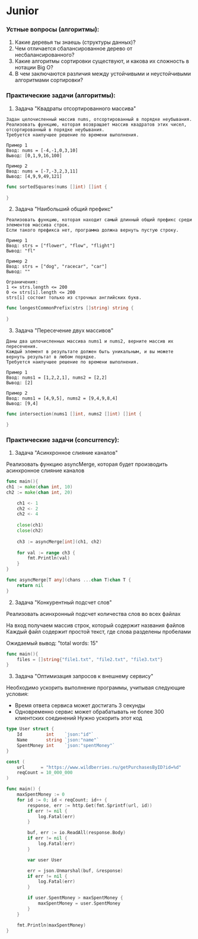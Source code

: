 # Junior

### Устные вопросы (алгоритмы):
1) Какие деревья ты знаешь (структуры данных)?
2) Чем отличается сбалансированное дерево от несбалансированного?
3) Какие алгоритмы сортировки существуют, и какова их сложность в нотации Big O?
4) В чем заключаются различия между устойчивыми и неустойчивыми алгоритмами сортировки?

### Практические задачи (алгоритмы):

1) Задача "Квадраты отсортированного массива"
```
Задан целочисленный массив nums, отсортированный в порядке неубывания.
Реализовать функцию, которая возвращает массив квадратов этих чисел, отсортированный в порядке неубывания.
Требуется наилучшее решение по времени выполнения.

Пример 1
Ввод: nums = [-4,-1,0,3,10]
Вывод: [0,1,9,16,100]

Пример 2
Ввод: nums = [-7,-3,2,3,11]
Вывод: [4,9,9,49,121]
```
```go
func sortedSquares(nums []int) []int {
    
}
```

2) Задача "Наибольший общий префикс"
```
Реализовать функцию, которая находит самый длинный общий префикс среди элементов массива строк. 
Если такого префикса нет, программа должна вернуть пустую строку.

Пример 1
Ввод: strs = ["flower", "flow", "flight"]
Вывод: "fl"

Пример 2
Ввод: strs = ["dog", "racecar", "car"]
Вывод: ""

Ограничения:
1 <= strs.length <= 200
0 <= strs[i].length <= 200
strs[i] состоит только из строчных английских букв.
```
```go
func longestCommonPrefix(strs []string) string {
    
}
```

3) Задача "Пересечение двух массивов"
```
Даны два целочисленных массива nums1 и nums2, верните массив их пересечения. 
Каждый элемент в результате должен быть уникальным, и вы можете вернуть результат в любом порядке.
Требуется наилучшее решение по времени выполнения.

Пример 1
Ввод: nums1 = [1,2,2,1], nums2 = [2,2]
Вывод: [2]

Пример 2
Ввод: nums1 = [4,9,5], nums2 = [9,4,9,8,4]
Вывод: [9,4]
```
```go
func intersection(nums1 []int, nums2 []int) []int {

}
```

### Практические задачи (concurrency):
1) Задача "Асинхронное слияние каналов"

Реализовать функцию asyncMerge, которая будет производить асинхронное слияние каналов
```go
func main(){
ch1 := make(chan int, 10)
ch2 := make(chan int, 20)

    ch1 <- 1
    ch2 <- 2
    ch2 <- 4
    
    close(ch1)
    close(ch2)
    
    ch3 := asyncMerge[int](ch1, ch2)
    
    for val := range ch3 {
        fmt.Println(val)
    }
}

func asyncMerge[T any](chans ...chan T)chan T {
    return nil
}
```

2) Задача "Конкурентный подсчет слов"

Реализовать асинхронный подсчет количества слов во всех файлах

На вход получаем массив строк, который содержит названия файлов
Каждый файл содержит простой текст, где слова разделены пробелами

Ожидаемый вывод: "total words: 15"

```go
func main(){
    files = []string{"file1.txt", "file2.txt", "file3.txt"}
}
```

3) Задача "Оптимизация запросов к внешнему сервису"

Необходимо ускорить выполнение программы, учитывая следующие условия:
- Время ответа сервиса может достигать 3 секунды
- Одновременно сервис может обрабатывать не более 300 клиентских соединений
Нужно ускорить этот код

```go
type User struct {
    Id         int    `json:"id"`
    Name       string `json:"name"`
    SpentMoney int    `json:"spentMoney"`
}

const (
    url      = "https://www.wildberries.ru/getPurchasesByID?id=%d"
    reqCount = 10_000_000
)

func main() {
    maxSpentMoney := 0
    for id := 0; id < reqCount; id++ {
        response, err := http.Get(fmt.Sprintf(url, id))
        if err != nil {
            log.Fatal(err)
        }

        buf, err := io.ReadAll(response.Body)
        if err != nil {
            log.Fatal(err)
        }

        var user User

        err = json.Unmarshal(buf, &response)
        if err != nil {
            log.Fatal(err)
        }

        if user.SpentMoney > maxSpentMoney {
            maxSpentMoney = user.SpentMoney
        }
    }

    fmt.Println(maxSpentMoney)
}
```
